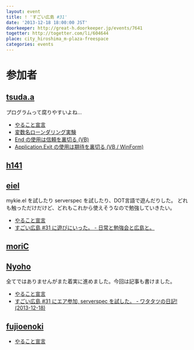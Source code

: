 ```yaml
---
layout: event
title: ! 'すごい広島 #31'
date: '2013-12-18 18:00:00 JST'
doorkeeper: http://great-h.doorkeeper.jp/events/7641
togetter: http://togetter.com/li/604644
place: city_hiroshima_m-plaza-freespace
categories: events
---
```


# 参加者

## [tsuda.a](https://twitter.com/tsuda_ahr)

プログラムって腐りやすいよね…

* [やること宣言](https://github.com/great-h/great-h.github.io/issues/471)
* [変数名ローンダリング実験](http://ooltcloud.expressweb.jp/201312/article_18010023.html)
* [End の使用は信頼を裏切る (VB)](http://ooltcloud.expressweb.jp/201312/article_11223915.html)
* [Application.Exit の使用は期待を裏切る (VB / WinForm)](http://ooltcloud.expressweb.jp/201312/article_19002212.html)


## [h141](https://github.com/h141)


## [eiel](https://github.com/eiel)

mykie.el を試したり serverspec を試したり、DOT言語で遊んだりした。
どれも触っただけだけど、どれもこれから使えそうなので勉強していきたい。

* [やること宣言](https://github.com/great-h/great-h.github.io/issues/475)
* [すごい広島 #31 に遊びにいった。 - 日常と勉強会と広島と。](http://eielh-life.tumblr.com/)


## [moriC](https://github.com/moriC)


## [Nyoho](http://nyoho.jp)

全てではありませんがまた着実に進めました。今回は記事も書けました。

* [やること宣言](https://github.com/great-h/great-h.github.io/issues/473)
* [すごい広島 #31 にエア参加, serverspec を試した。 - ワタタツの日記!(2013-12-18)](http://kita.dyndns.org/diary/?date=20131218)


## [fujioenoki](https://github.com/fujioenoki)

* [やること宣言](https://github.com/great-h/great-h.github.io/issues/480)
